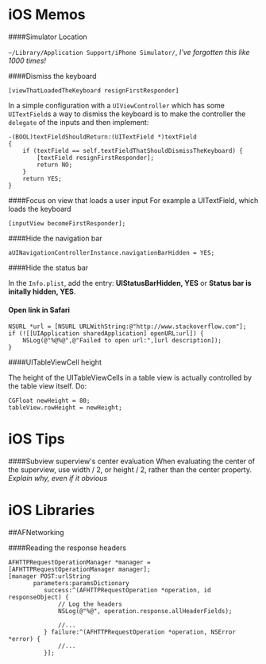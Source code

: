 iOS Memos
=========

####Simulator Location

`~/Library/Application Support/iPhone Simulator/`, _I've forgotten this like 1000 times!_

####Dismiss the keyboard

```objc
[viewThatLoadedTheKeyboard resignFirstResponder]
```

In a simple configuration with a `UIViewController` which has some `UITextField`s a way to dismiss the keyboard is to make the controller the `delegate` of the inputs and then implement:

```objc
-(BOOL)textFieldShouldReturn:(UITextField *)textField
{
    if (textField == self.textFieldThatShouldDismissTheKeyboard) {
        [textField resignFirstResponder];
        return NO;
    } 
    return YES;
}
```

####Focus on view that loads a user input
For example a UITextField, which loads the keyboard

```objc
[inputView becomeFirstResponder];
```
	
####Hide the navigation bar

```objc
aUINavigationControllerInstance.navigationBarHidden = YES;
```
	
####Hide the status bar

In the `Info.plist`, add the entry: **UIStatusBarHidden, YES** or **Status bar is initally hidden, YES**.	

#### Open link in Safari

```
NSURL *url = [NSURL URLWithString:@"http://www.stackoverflow.com"];
if (![[UIApplication sharedApplication] openURL:url]) {
    NSLog(@"%@%@",@"Failed to open url:",[url description]);
}
```
	
####UITableViewCell height

The height of the UITableViewCells in a table view is actually controlled by the table view itself. Do:

```objc
CGFloat newHeight = 80;
tableView.rowHeight = newHeight;
```
	
iOS Tips
========

####Subview superview's center evaluation
When evaluating the center of the superview, use width / 2, or height / 2, rather than the center property. _Explain why, even if it obvious_

iOS Libraries
=============

##AFNetworking

####Reading the response headers

```objc
AFHTTPRequestOperationManager *manager = [AFHTTPRequestOperationManager manager];
[manager POST:urlString
       parameters:paramsDictionary
          success:^(AFHTTPRequestOperation *operation, id responseObject) {
              // Log the headers
              NSLog(@"%@", operation.response.allHeaderFields);
              
              //...
          } failure:^(AFHTTPRequestOperation *operation, NSError *error) {
              //...
          }];
```
